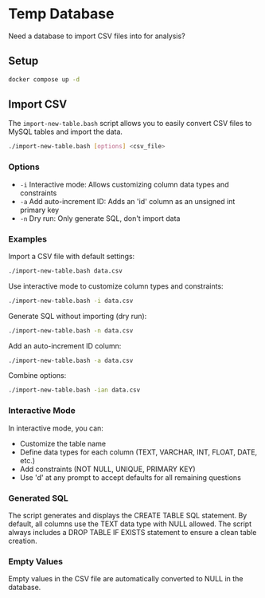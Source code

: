 # Temp Database

Need a database to import CSV files into for analysis?

## Setup

```bash
docker compose up -d
```

## Import CSV

The `import-new-table.bash` script allows you to easily convert CSV files to MySQL tables and import the data.

```bash
./import-new-table.bash [options] <csv_file>
```

### Options

- `-i` Interactive mode: Allows customizing column data types and constraints
- `-a` Add auto-increment ID: Adds an 'id' column as an unsigned int primary key
- `-n` Dry run: Only generate SQL, don't import data

### Examples

Import a CSV file with default settings:

```bash
./import-new-table.bash data.csv
```

Use interactive mode to customize column types and constraints:

```bash
./import-new-table.bash -i data.csv
```

Generate SQL without importing (dry run):

```bash
./import-new-table.bash -n data.csv
```

Add an auto-increment ID column:

```bash
./import-new-table.bash -a data.csv
```

Combine options:

```bash
./import-new-table.bash -ian data.csv
```

### Interactive Mode

In interactive mode, you can:

- Customize the table name
- Define data types for each column (TEXT, VARCHAR, INT, FLOAT, DATE, etc.)
- Add constraints (NOT NULL, UNIQUE, PRIMARY KEY)
- Use 'd' at any prompt to accept defaults for all remaining questions

### Generated SQL

The script generates and displays the CREATE TABLE SQL statement. By default, all columns use the TEXT data type with NULL allowed. The script always includes a DROP TABLE IF EXISTS statement to ensure a clean table creation.

### Empty Values

Empty values in the CSV file are automatically converted to NULL in the database.
